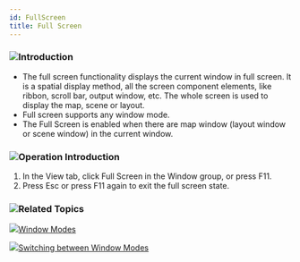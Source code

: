 ```yaml
---
id: FullScreen
title: Full Screen
---
```

### ![](../../img/read.gif)Introduction

  * The full screen functionality displays the current window in full screen. It is a spatial display method, all the screen component elements, like ribbon, scroll bar, output window, etc. The whole screen is used to display the map, scene or layout.
  * Full screen supports any window mode.
  * The Full Screen is enabled when there are map window (layout window or scene window) in the current window.

### ![](../../img/read.gif)Operation Introduction

  1. In the View tab, click Full Screen in the Window group, or press F11.
  2. Press Esc or press F11 again to exit the full screen state.

### ![](../../img/seealso.png)Related Topics

![](../../img/smalltitle.png)[Window Modes](WindowsModel_Basic.htm)

![](../../img/smalltitle.png)[Switching between Window
Modes](WindowsModel.htm)

